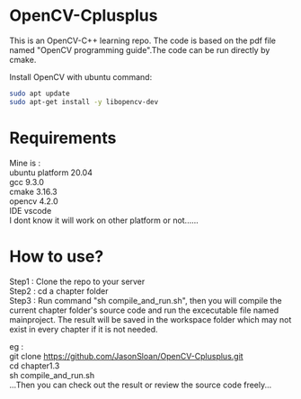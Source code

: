 # OpenCV-Cplusplus
This is an OpenCV-C++ learning repo. The code is based on the pdf file named "OpenCV programming guide".The code can be run directly by cmake.

Install OpenCV with ubuntu command:

```bash
sudo apt update
sudo apt-get install -y libopencv-dev
```

# Requirements
Mine is :    
ubuntu platform 20.04    
gcc 9.3.0    
cmake 3.16.3    
opencv 4.2.0    
IDE vscode    
I dont know it will work on other platform or not......    

# How to use?
Step1 : Clone the repo to your server  
Step2 : cd a chapter folder  
Step3 : Run command "sh compile_and_run.sh", then you will compile the current chapter folder's source code and run the excecutable file named mainproject. The result will be saved in the workspace folder which may not exist in every chapter if it is not needed.  

eg :   
    git clone https://github.com/JasonSloan/OpenCV-Cplusplus.git  
    cd chapter1.3  
    sh compile_and_run.sh  
    ...Then you can check out the result or review the source code freely...  
